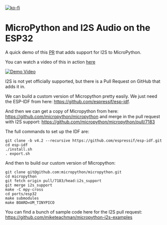 [![ko-fi](https://ko-fi.com/img/githubbutton_sm.svg)](https://ko-fi.com/Z8Z734F5Y)

# MicroPython and I2S Audio on the ESP32

A quick demo of this [PR]() that adds support for I2S to MicroPython.

You can watch a video of this in action [here](https://youtu.be/UXt27kOokh0)

[![Demo Video](https://img.youtube.com/vi/UXt27kOokh0/0.jpg)](https://www.youtube.com/watch?v=UXt27kOokh0)

I2S is not yet officially supported, but there is a Pull Request on GitHub that adds it in.

We can build a custom version of Micropython pretty easily. We just need the ESP-IDF from here: https://github.com/espressif/esp-idf.

And then we can get a copy of Micropython from here: https://github.com/micropython/micropython and merge in the pull request with I2S support: https://github.com/micropython/micropython/pull/7183

The full commands to set up the IDF are:

```
git clone -b v4.2 --recursive https://github.com/espressif/esp-idf.git
cd esp-idf
./install.sh
. export.sh
```

And then to build our custom version of Micropython:

```
git clone git@github.com:micropython/micropython.git
cd micropython
git fetch origin pull/7183/head:i2s_support
git merge i2s_support
make -C mpy-cross
cd ports/esp32
make submodules
make BOARD=UM_TINYPICO
```

You can find a bunch of sample code here for the I2S pull request:
https://github.com/miketeachman/micropython-i2s-examples
